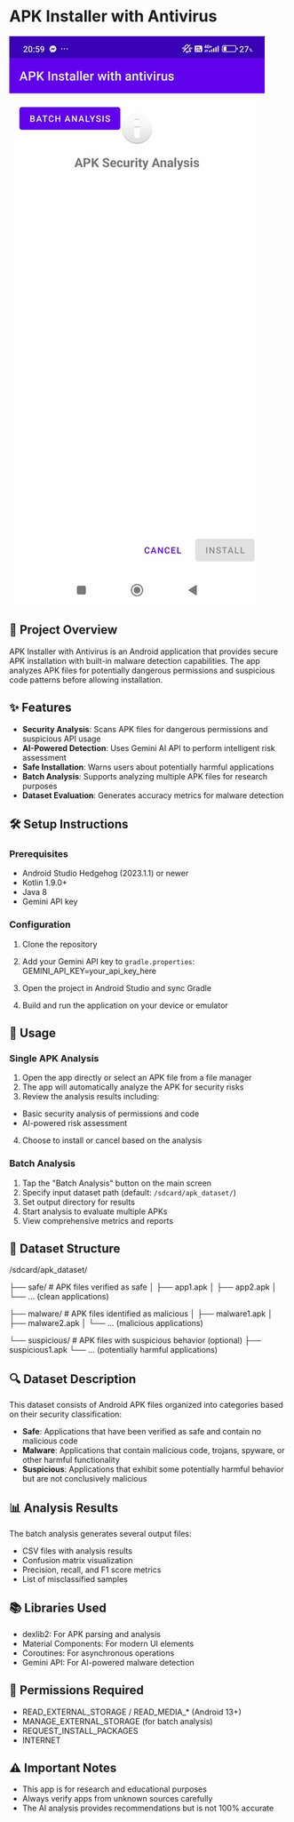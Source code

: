 # APK Installer with Antivirus

![Main Screen](.github/images/main_screen.jpg)

## 📱 Project Overview
APK Installer with Antivirus is an Android application that provides secure APK installation with built-in malware detection capabilities. The app analyzes APK files for potentially dangerous permissions and suspicious code patterns before allowing installation.

## ✨ Features
- **Security Analysis**: Scans APK files for dangerous permissions and suspicious API usage
- **AI-Powered Detection**: Uses Gemini AI API to perform intelligent risk assessment
- **Safe Installation**: Warns users about potentially harmful applications
- **Batch Analysis**: Supports analyzing multiple APK files for research purposes
- **Dataset Evaluation**: Generates accuracy metrics for malware detection

## 🛠️ Setup Instructions

### Prerequisites
- Android Studio Hedgehog (2023.1.1) or newer
- Kotlin 1.9.0+
- Java 8
- Gemini API key

### Configuration
1. Clone the repository
2. Add your Gemini API key to `gradle.properties`:
GEMINI_API_KEY=your_api_key_here

3. Open the project in Android Studio and sync Gradle

4. Build and run the application on your device or emulator

## 📱 Usage

### Single APK Analysis
1. Open the app directly or select an APK file from a file manager
2. The app will automatically analyze the APK for security risks
3. Review the analysis results including:
- Basic security analysis of permissions and code
- AI-powered risk assessment
4. Choose to install or cancel based on the analysis

### Batch Analysis
1. Tap the "Batch Analysis" button on the main screen
2. Specify input dataset path (default: `/sdcard/apk_dataset/`)
3. Set output directory for results
4. Start analysis to evaluate multiple APKs
5. View comprehensive metrics and reports

## 📂 Dataset Structure

/sdcard/apk_dataset/

├── safe/               # APK files verified as safe
│   ├── app1.apk
│   ├── app2.apk
│   └── ... (clean applications)

├── malware/            # APK files identified as malicious
│   ├── malware1.apk
│   ├── malware2.apk
│   └── ... (malicious applications)

└── suspicious/         # APK files with suspicious behavior (optional)
 ├── suspicious1.apk
 └── ... (potentially harmful applications)

## 🔍 Dataset Description

This dataset consists of Android APK files organized into categories based on their security classification:

* **Safe**: Applications that have been verified as safe and contain no malicious code
* **Malware**: Applications that contain malicious code, trojans, spyware, or other harmful functionality
* **Suspicious**: Applications that exhibit some potentially harmful behavior but are not conclusively malicious

## 📊 Analysis Results

The batch analysis generates several output files:
- CSV files with analysis results
- Confusion matrix visualization
- Precision, recall, and F1 score metrics
- List of misclassified samples

## 📚 Libraries Used
- dexlib2: For APK parsing and analysis
- Material Components: For modern UI elements
- Coroutines: For asynchronous operations
- Gemini API: For AI-powered malware detection

## 🔐 Permissions Required
- READ_EXTERNAL_STORAGE / READ_MEDIA_* (Android 13+)
- MANAGE_EXTERNAL_STORAGE (for batch analysis)
- REQUEST_INSTALL_PACKAGES
- INTERNET

## ⚠️ Important Notes
- This app is for research and educational purposes
- Always verify apps from unknown sources carefully
- The AI analysis provides recommendations but is not 100% accurate


